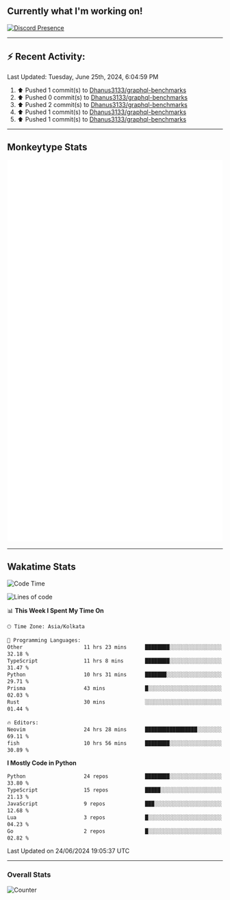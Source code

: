 ## Currently what I'm working on!
[![Discord Presence](https://lanyard.cnrad.dev/api/534981034400284712)](https://discord.com/users/534981034400284712)

---

## :zap: Recent Activity:
<!--RECENT_ACTIVITY:last_update-->
Last Updated: Tuesday, June 25th, 2024, 6:04:59 PM
<!--RECENT_ACTIVITY:last_update_end-->
<!--RECENT_ACTIVITY:start-->
1. ⬆️ Pushed 1 commit(s) to [Dhanus3133/graphql-benchmarks](https://github.com/Dhanus3133/graphql-benchmarks)<br>
2. ⬆️ Pushed 0 commit(s) to [Dhanus3133/graphql-benchmarks](https://github.com/Dhanus3133/graphql-benchmarks)<br>
3. ⬆️ Pushed 2 commit(s) to [Dhanus3133/graphql-benchmarks](https://github.com/Dhanus3133/graphql-benchmarks)<br>
4. ⬆️ Pushed 1 commit(s) to [Dhanus3133/graphql-benchmarks](https://github.com/Dhanus3133/graphql-benchmarks)<br>
5. ⬆️ Pushed 1 commit(s) to [Dhanus3133/graphql-benchmarks](https://github.com/Dhanus3133/graphql-benchmarks)<br>
<!--RECENT_ACTIVITY:end-->

---

## Monkeytype Stats
<a href="https://monkeytype.com/profile/dhanus">
  <img src="https://raw.githubusercontent.com/Dhanus3133/Dhanus3133/monkeytype/monkeytype-lbpb.svg" alt="Monkeytype Profile" />
</a>

---

## Wakatime Stats
<!--START_SECTION:waka-->
![Code Time](http://img.shields.io/badge/Code%20Time-1%2C945%20hrs%2041%20mins-blue)

![Lines of code](https://img.shields.io/badge/From%20Hello%20World%20I%27ve%20Written-5.4%20million%20lines%20of%20code-blue)

📊 **This Week I Spent My Time On** 

```text
🕑︎ Time Zone: Asia/Kolkata

💬 Programming Languages: 
Other                    11 hrs 23 mins      ████████░░░░░░░░░░░░░░░░░   32.18 % 
TypeScript               11 hrs 8 mins       ████████░░░░░░░░░░░░░░░░░   31.47 % 
Python                   10 hrs 31 mins      ███████░░░░░░░░░░░░░░░░░░   29.71 % 
Prisma                   43 mins             █░░░░░░░░░░░░░░░░░░░░░░░░   02.03 % 
Rust                     30 mins             ░░░░░░░░░░░░░░░░░░░░░░░░░   01.44 % 

🔥 Editors: 
Neovim                   24 hrs 28 mins      █████████████████░░░░░░░░   69.11 % 
fish                     10 hrs 56 mins      ████████░░░░░░░░░░░░░░░░░   30.89 % 
```

**I Mostly Code in Python** 

```text
Python                   24 repos            ████████░░░░░░░░░░░░░░░░░   33.80 % 
TypeScript               15 repos            █████░░░░░░░░░░░░░░░░░░░░   21.13 % 
JavaScript               9 repos             ███░░░░░░░░░░░░░░░░░░░░░░   12.68 % 
Lua                      3 repos             █░░░░░░░░░░░░░░░░░░░░░░░░   04.23 % 
Go                       2 repos             █░░░░░░░░░░░░░░░░░░░░░░░░   02.82 % 
```




 Last Updated on 24/06/2024 19:05:37 UTC
<!--END_SECTION:waka-->
---

### Overall Stats

<img src="https://moe-counter.glitch.me/get/@Dhanus3133?theme=asoul" alt="Counter" />
